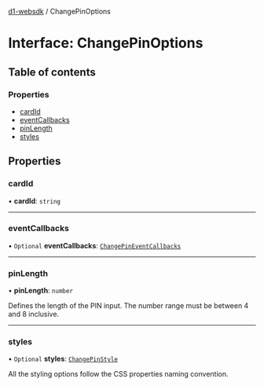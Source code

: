 [d1-websdk](../README.md) / ChangePinOptions

# Interface: ChangePinOptions

## Table of contents

### Properties

- [cardId](ChangePinOptions.md#cardid)
- [eventCallbacks](ChangePinOptions.md#eventcallbacks)
- [pinLength](ChangePinOptions.md#pinlength)
- [styles](ChangePinOptions.md#styles)

## Properties

### cardId

• **cardId**: `string`

---

### eventCallbacks

• `Optional` **eventCallbacks**: [`ChangePinEventCallbacks`](ChangePinEventCallbacks.md)

---

### pinLength

• **pinLength**: `number`

Defines the length of the PIN input. The number range must be between 4 and 8 inclusive.

---

### styles

• `Optional` **styles**: [`ChangePinStyle`](ChangePinStyle.md)

All the styling options follow the CSS properties naming convention.
